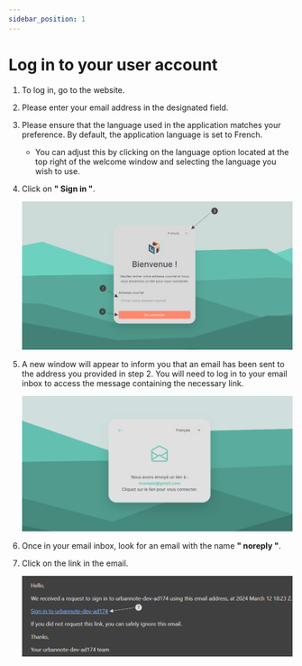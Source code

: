 ```yaml
---
sidebar_position: 1
---
```


# Log in to your user account

1. To log in, go to the website.
2. Please enter your email address in the designated field.
3. Please ensure that the language used in the application matches your preference. By default, the application language is set to French.
   - You can adjust this by clicking on the language option located at the top right of the welcome window and selecting the language you wish to use.
4. Click on **" Sign in "**.

   ![Visual of the login page](../img/connexion.png)

5. A new window will appear to inform you that an email has been sent to the address you provided in step 2. You will need to log in to your email inbox to access the message containing the necessary link.

   ![Visual of the page indicating that a link has been sent to an email.](../img/email_connexion.png)

6. Once in your email inbox, look for an email with the name **" noreply "**.
7. Click on the link in the email.

   ![Visual of the email sent.](../img/email_content.png)
